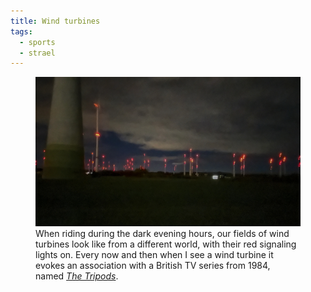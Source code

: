 ```yaml
---
title: Wind turbines
tags: 
  - sports
  - strael
---
```

<figure class="hero">
<img src="/img/strael/IMG_4924.jpg" alt="A field of wind turbines in the dark evening with red signaling lights.">
	<figcaption>When riding during the dark evening hours, our fields of wind turbines look like from a different world, with their red signaling lights on. Every now and then when I see a wind turbine it evokes an association with a British TV series from 1984, named <a href="https://en.wikipedia.org/wiki/The_Tripods_(TV_series)"><cite>The Tripods</cite></a>.
</figcaption>
</figure>